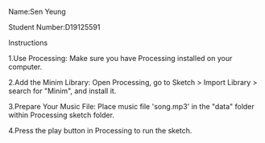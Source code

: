 Name:Sen Yeung

Student Number:D19125591




Instructions

1.Use Processing: Make sure you have Processing installed on your computer.

2.Add the Minim Library: Open Processing, go to Sketch > Import Library > search for "Minim", and install it.

3.Prepare Your Music File: Place  music file 'song.mp3'  in the "data" folder within  Processing sketch folder.

4.Press the play button in Processing to run the sketch.

